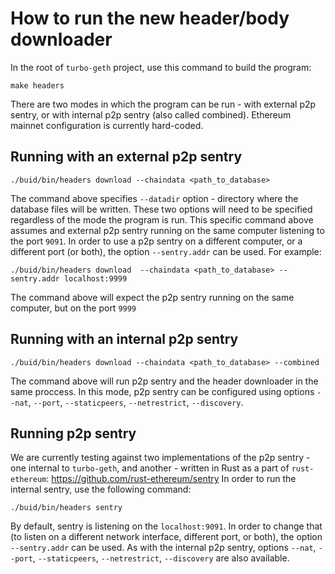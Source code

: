 # How to run the new header/body downloader

In the root of `turbo-geth` project, use this command to build the program:
```
make headers
```

There are two modes in which the program can be run - with external p2p sentry, or with internal p2p sentry (also called combined). Ethereum mainnet configuration is currently hard-coded.

## Running with an external p2p sentry

```
./buid/bin/headers download --chaindata <path_to_database>
```

The command above specifies `--datadir` option - directory where the database files will be written. These two options will need to be specified regardless of the mode the program is run.
This specific command above assumes and external p2p sentry running on the same computer listening to the port `9091`. In order to use a p2p sentry on a different computer, or a different port (or both), the option `--sentry.addr` can be used. For example:

```
./buid/bin/headers download  --chaindata <path_to_database> --sentry.addr localhost:9999
```

The command above will expect the p2p sentry running on the same computer, but on the port `9999`

## Running with an internal p2p sentry

```
./buid/bin/headers download --chaindata <path_to_database> --combined
```

The command above will run p2p sentry and the header downloader in the same proccess. In this mode, p2p sentry can be configured using options `--nat`, `--port`, `--staticpeers`, `--netrestrict`, `--discovery`.

## Running p2p sentry

We are currently testing against two implementations of the p2p sentry - one internal to `turbo-geth`, and another - written in Rust as a part of `rust-ethereum`: https://github.com/rust-ethereum/sentry
In order to run the internal sentry, use the following command:

```
./buid/bin/headers sentry
```

By default, sentry is listening on the `localhost:9091`. In order to change that (to listen on a different network interface, different port, or both), the option `--sentry.addr` can be used. As with the internal p2p sentry, options `--nat`, `--port`, `--staticpeers`, `--netrestrict`, `--discovery` are also available.


